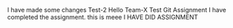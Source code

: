 I have made some changes
Test-2
Hello Team-X
Test Git Assignment
I have completed the assignment.
this is meee 
I HAVE DID ASSIGNMENT
